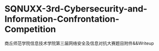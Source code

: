 # SQNUXX-3rd-Cybersecurity-and-Information-Confrontation-Competition
商丘师范学院信息技术学院第三届网络安全及信息对抗大赛题目附件&amp;&amp;Writeup
